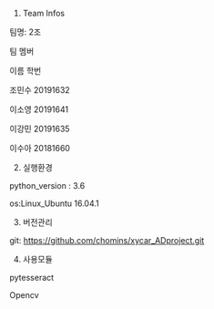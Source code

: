 1. Team Infos

팀명: 2조

팀 멤버

이름	   학번

조민수 20191632

이소영	20191641

이강민	20191635	

이수아 20181660 


2. 실행환경

python_version : 3.6

os:Linux_Ubuntu 16.04.1


3. 버전관리

git: https://github.com/chomins/xycar_ADproject.git


4. 사용모듈

pytesseract

Opencv


